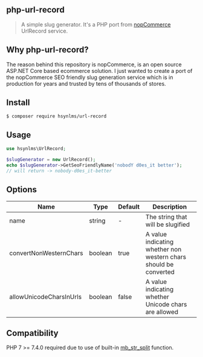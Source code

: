 ## php-url-record
> A simple slug generator. It's a PHP port from [nopCommerce](https://github.com/nopSolutions/nopCommerce) UrlRecord service.

## Why php-url-record?
The reason behind this repository is nopCommerce, is an open source ASP.NET Core based ecommerce solution. I just wanted to create a port of the nopCommerce SEO friendly slug generation service which is in production for years and trusted by tens of thousands of stores.

## Install

```
$ composer require hsynlms/url-record
```

## Usage

```php
use hsynlms\UrlRecord;

$slugGenerator = new UrlRecord();
echo $slugGenerator->GetSeoFriendlyName('nobodY d0es_it better');
// will return -> nobody-d0es_it-better
```

## Options

| Name                     | Type               | Default                             | Description                                                       |
| ---                      | ---                | ---                                 | ---                                                               |
| name                     | string             | -                                   | The string that will be slugified                                 |
| convertNonWesternChars   | boolean            | true                                | A value indicating whether non western chars should be converted  |
| allowUnicodeCharsInUrls  | boolean            | false                               | A value indicating whether Unicode chars are allowed              |

## Compatibility

PHP 7 >= 7.4.0 required due to use of built-in [mb_str_split](https://www.php.net/manual/en/function.mb-str-split.php) function.
